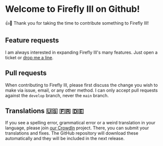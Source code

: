 # Welcome to Firefly III on Github!

:+1::tada: Thank you for taking the time to contribute something to Firefly III!

## Feature requests

I am always interested in expanding Firefly III's many features. Just open a ticket or [drop me a line](mailto:james@firefly-iii.org).

## Pull requests

When contributing to Firefly III, please first discuss the change you wish to make via issue, email, or any other method. I can only accept pull requests against the `develop` branch, never the `main` branch.

## Translations :us: :fr: :de:

If you see a spelling error, grammatical error or a weird translation in your language, please join [our CrowdIn](https://crowdin.com/project/firefly-iii) project. There, you can submit your translations and fixes. The GitHub repository will download these automatically and they will be included in the next release.
